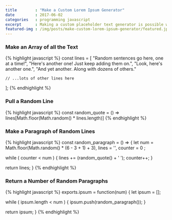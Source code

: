 ```yaml
---
title        : "Make a Custom Lorem Ipsum Generator"
date         : 2017-06-02
categories   : programming javascript
excerpt      : Making a custom placeholder text generator is possible with just three JavaScript functions
featured-img : /img/posts/make-custom-lorem-ipsum-generator/featured.jpg
---
```


### Make an Array of all the Text

{% highlight javascript %}
const lines = [ 
    "Random sentences go here, one at a time!",
    "Here's another one! Just keep adding them on.",
    "Look, here's another one.",
    "And yet another. Along with dozens of others."

    // ...lots of other lines here
];
{% endhighlight %}

### Pull a Random Line

{% highlight javascript %}
const random_quote = () => lines[Math.floor(Math.random() * lines.length)]
{% endhighlight %}

### Make a Paragraph of Random Lines

{% highlight javascript %}
const random_paragraph = () => {
  let
    num = Math.floor(Math.random() * (6 - 3 + 1) + 3),
    lines = '',
    counter = 0
  ;

  while ( counter < num ) {
    lines += (random_quote() + ' ');
    counter++;
  }

  return lines;
}
{% endhighlight %}

### Return a Number of Random Paragraphs

{% highlight javascript %}
exports.ipsum = function(num) {
  let ipsum = [];

  while ( ipsum.length < num ) { ipsum.push(random_paragraph()); }

  return ipsum;
}
{% endhighlight %}
